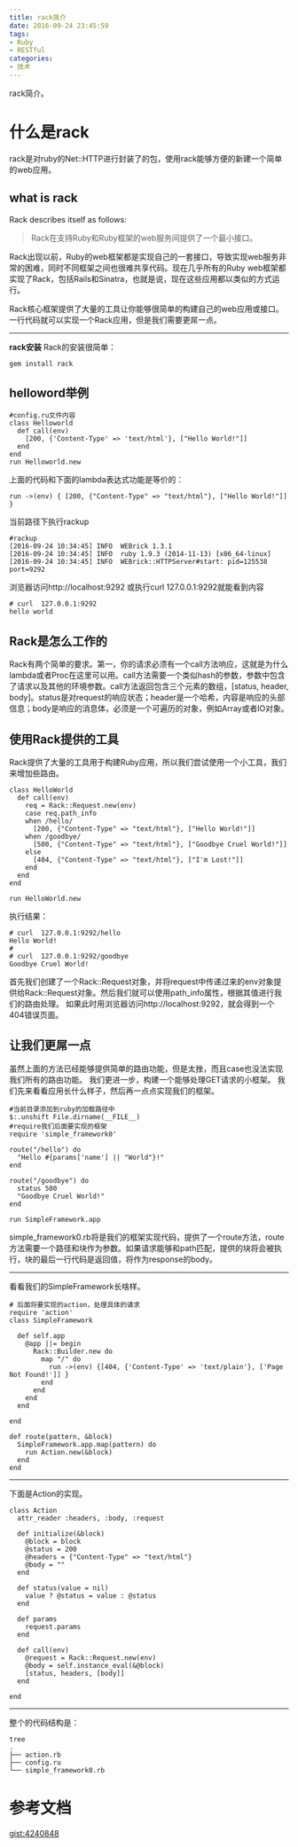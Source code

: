 ```yaml
---
title: rack简介
date: 2016-09-24 23:45:59
tags:
- Ruby
- RESTful
categories:
- 技术
---
```

rack简介。
<!-- more -->

# 什么是rack
rack是对ruby的Net::HTTP进行封装了的包，使用rack能够方便的新建一个简单的web应用。
## what is rack
Rack describes itself as follows:
> Rack在支持Ruby和Ruby框架的web服务间提供了一个最小接口。

Rack出现以前，Ruby的web框架都是实现自己的一套接口，导致实现web服务非常的困难，同时不同框架之间也很难共享代码。现在几乎所有的Ruby web框架都实现了Rack，包括Rails和Sinatra，也就是说，现在这些应用都以类似的方式运行。

Rack核心框架提供了大量的工具让你能够很简单的构建自己的web应用或接口。一行代码就可以实现一个Rack应用，但是我们需要更屌一点。

------------------------
**rack安装**
Rack的安装很简单：
```
gem install rack
```

## helloword举例
```
#config.ru文件内容
class Helloworld
  def call(env)
    [200, {'Content-Type' => 'text/html'}, ["Hello World!"]]
  end
end
run Helloworld.new
```
上面的代码和下面的lambda表达式功能是等价的：
```
run ->(env) { [200, {"Content-Type" => "text/html"}, ["Hello World!"]] }
```

当前路径下执行rackup
```
#rackup
[2016-09-24 10:34:45] INFO  WEBrick 1.3.1
[2016-09-24 10:34:45] INFO  ruby 1.9.3 (2014-11-13) [x86_64-linux]
[2016-09-24 10:34:45] INFO  WEBrick::HTTPServer#start: pid=125538 port=9292

```
浏览器访问http://localhost:9292 或执行curl  127.0.0.1:9292就能看到内容
```
# curl  127.0.0.1:9292
hello world
```
## Rack是怎么工作的
Rack有两个简单的要求。第一，你的请求必须有一个call方法响应，这就是为什么lambda或者Proc在这里可以用。call方法需要一个类似hash的参数，参数中包含了请求以及其他的环境参数。call方法返回包含三个元素的数组，[status, header, body]。status是对request的响应状态；header是一个哈希，内容是响应的头部信息；body是响应的消息体，必须是一个可遍历的对象，例如Array或者IO对象。

## 使用Rack提供的工具
Rack提供了大量的工具用于构建Ruby应用，所以我们尝试使用一个小工具，我们来增加些路由。
```
class HelloWorld
  def call(env)
    req = Rack::Request.new(env)
    case req.path_info
    when /hello/
      [200, {"Content-Type" => "text/html"}, ["Hello World!"]]
    when /goodbye/  
      [500, {"Content-Type" => "text/html"}, ["Goodbye Cruel World!"]]
    else
      [404, {"Content-Type" => "text/html"}, ["I'm Lost!"]]
    end
  end
end

run HelloWorld.new
```
执行结果：
```
# curl  127.0.0.1:9292/hello
Hello World!
# 
# curl  127.0.0.1:9292/goodbye
Goodbye Cruel World!

```
首先我们创建了一个Rack::Request对象，并将request中传递过来的env对象提供给Rack::Request对象。然后我们就可以使用path_info属性，根据其值进行我们的路由处理。
如果此时用浏览器访问http://localhost:9292，就会得到一个404错误页面。

## 让我们更屌一点
虽然上面的方法已经能够提供简单的路由功能，但是太挫，而且case也没法实现我们所有的路由功能。
我们更进一步，构建一个能够处理GET请求的小框架。
我们先来看看应用长什么样子，然后再一点点实现我们的框架。
```
#当前目录添加到ruby的加载路径中
$:.unshift File.dirname(__FILE__)
#require我们后面要实现的框架
require 'simple_framework0'

route("/hello") do
  "Hello #{params['name'] || "World"}!"
end

route("/goodbye") do
  status 500
  "Goodbye Cruel World!"
end

run SimpleFramework.app
```
simple_framework0.rb将是我们的框架实现代码，提供了一个route方法，route方法需要一个路径和块作为参数。如果请求能够和path匹配，提供的块将会被执行，块的最后一行代码是返回值，将作为response的body。

------------------------------------------------

看看我们的SimpleFramework长啥样。
```
# 后面将要实现的action，处理具体的请求
require 'action'
class SimpleFramework

  def self.app
    @app ||= begin
      Rack::Builder.new do
        map "/" do
          run ->(env) {[404, {'Content-Type' => 'text/plain'}, ['Page Not Found!']] }
        end
      end
    end
  end

end

def route(pattern, &block)
  SimpleFramework.app.map(pattern) do
    run Action.new(&block)
  end
end
```

------------------------------

下面是Action的实现。
```
class Action
  attr_reader :headers, :body, :request

  def initialize(&block)
    @block = block
    @status = 200
    @headers = {"Content-Type" => "text/html"}
    @body = ""
  end

  def status(value = nil)
    value ? @status = value : @status
  end

  def params
    request.params
  end

  def call(env)
    @request = Rack::Request.new(env)
    @body = self.instance_eval(&@block)
    [status, headers, [body]]
  end

end
```

----------------------------

整个的代码结构是：
```
tree
.
├── action.rb
├── config.ru
└── simple_framework0.rb
```

# 参考文档
[gist:4240848](https://gist.github.com/markbates/4240848)
